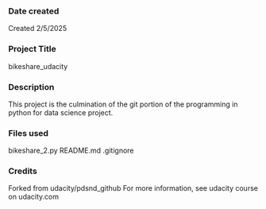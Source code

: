### Date created
Created 2/5/2025

### Project Title
bikeshare_udacity

### Description
This project is the culmination of the git portion of the programming in python for data science project.

### Files used
bikeshare_2.py
README.md
.gitignore

### Credits
Forked from udacity/pdsnd_github
For more information, see udacity course on udacity.com



